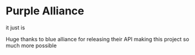 # Purple Alliance
 it just is

Huge thanks to blue alliance for releasing their API making this project so much more possible
